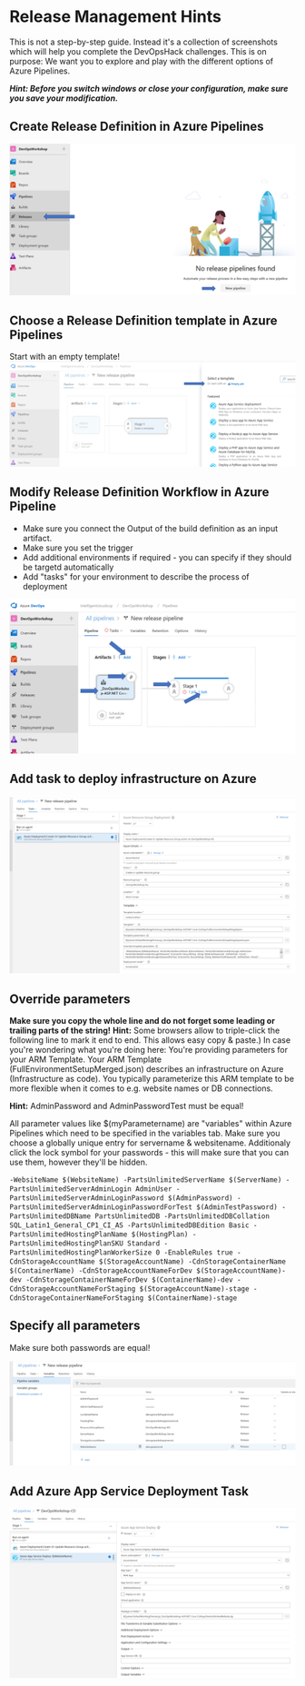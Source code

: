 
#  Release Management Hints
This is not a step-by-step guide. Instead it's a collection of screenshots which will help you complete the DevOpsHack challenges.
This is on purpose: We want you to explore and play with the different options of Azure Pipelines.

***Hint: Before you switch windows or close your configuration, make sure you save your modification.***

## Create Release Definition in Azure Pipelines
![Create Release Definition](/ReleaseManagement/images/NewReleaseDefinition.png)

## Choose a Release Definition template in Azure Pipelines
Start with an empty template!
![Choose a Release Definition template in Azure Pipeline](/ReleaseManagement/images/Template.png)

## Modify Release Definition Workflow in Azure Pipeline
* Make sure you connect the Output of the build definition as an input artifact.
* Make sure you set the trigger
* Add additional environments if required - you can specify if they should be targetd automatically
* Add "tasks" for your environment to describe the process of deployment

![Modify Release Definition Workflow in Azure Pipeline](/ReleaseManagement/images/Workflow.png)

## Add task to deploy infrastructure on Azure
![Add task to deploy infrastructure on Azure](/ReleaseManagement/images/DeploymentTask.png)

## Override parameters

**Make sure you copy the whole line and do not forget some leading or trailing parts of the string!**
**Hint:** Some browsers allow to triple-click the following line to mark it end to end. This allows easy copy & paste.)
In case you're wondering what you're doing here:
You're providing parameters for your ARM Template. Your ARM Template (FullEnvironmentSetupMerged.json) describes an infrastructure on Azure (Infrastructure as code). You typically parameterize this ARM template to be more flexible when it comes to e.g. website names or DB connections.

**Hint:** AdminPassword and AdminPasswordTest must be equal!

All parameter values like  $(myParametername) are "variables" within Azure Pipelines which need to be specified in the variables tab. Make sure you choose a globally unique entry for  servername & websitename.
Additionaly click the lock symbol for your passwords - this will make sure that you can use them, however they'll be hidden.

  ``` 
  -WebsiteName $(WebsiteName) -PartsUnlimitedServerName $(ServerName) -PartsUnlimitedServerAdminLogin AdminUser -PartsUnlimitedServerAdminLoginPassword $(AdminPassword) -PartsUnlimitedServerAdminLoginPasswordForTest $(AdminTestPassword) -PartsUnlimitedDBName PartsUnlimitedDB -PartsUnlimitedDBCollation SQL_Latin1_General_CP1_CI_AS -PartsUnlimitedDBEdition Basic -PartsUnlimitedHostingPlanName $(HostingPlan) -PartsUnlimitedHostingPlanSKU Standard -PartsUnlimitedHostingPlanWorkerSize 0 -EnableRules true -CdnStorageAccountName $(StorageAccountName) -CdnStorageContainerName $(ContainerName) -CdnStorageAccountNameForDev $(StorageAccountName)-dev -CdnStorageContainerNameForDev $(ContainerName)-dev -CdnStorageAccountNameForStaging $(StorageAccountName)-stage -CdnStorageContainerNameForStaging $(ContainerName)-stage  
```



## Specify all parameters
Make sure both passwords are equal!

![Specify variables as parameters](/ReleaseManagement/images/Variables.png)

## Add Azure App Service Deployment Task

![Add Azure App Service Deployment Task](/ReleaseManagement/images/AppServiceDeployment.png)
